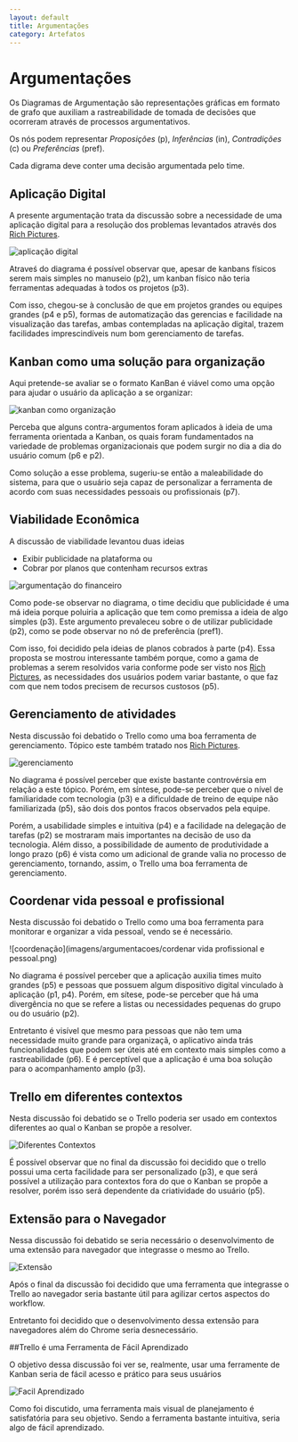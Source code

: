 ```yaml
---
layout: default
title: Argumentações
category: Artefatos
---
```


# Argumentações

Os Diagramas de Argumentação são representações gráficas em formato de grafo que auxiliam a rastreabilidade de tomada de decisões que ocorreram através de processos argumentativos.

Os nós podem representar _Proposições_ (p), _Inferências_ (in), _Contradições_ (c) ou _Preferências_ (pref).

Cada digrama deve conter uma decisão argumentada pelo time.

## Aplicação Digital

A presente argumentação trata da discussão sobre a necessidade de uma aplicação digital para a resolução dos problemas levantados através dos [Rich Pictures](/rich%20pictures.html).

![aplicação digital](imagens/argumentacoes/AppDigital.png)

Atraveś do diagrama é possível observar que, apesar de kanbans físicos serem mais simples no manuseio (p2), um kanban físico não teria ferramentas adequadas à todos os projetos (p3).

Com isso, chegou-se à conclusão de que em projetos grandes ou equipes grandes (p4 e p5), formas de automatização das gerencias e facilidade na visualização das tarefas, ambas contempladas na aplicação digital, trazem facilidades imprescindíveis num bom gerenciamento de tarefas.

## Kanban como uma solução para organização

Aqui pretende-se avaliar se o formato KanBan é viável como uma opção para ajudar o usuário da aplicação a se organizar:

![kanban como organização](imagens/argumentacoes/kanban.jpg)

Perceba que alguns contra-argumentos foram aplicados à ideia de uma ferramenta orientada a Kanban, os quais foram fundamentados na variedade de problemas organizacionais que podem surgir no dia a dia do usuário comum (p6 e p2).

Como solução a esse problema, sugeriu-se então a maleabilidade do sistema, para que o usuário seja capaz de personalizar a ferramenta de acordo com suas necessidades pessoais ou profissionais (p7).

## Viabilidade Econômica

A discussão de viabilidade levantou duas ideias
- Exibir publicidade na plataforma ou
- Cobrar por planos que contenham recursos extras

![argumentação do financeiro](imagens/argumentacoes/argfinanceiro.png)

Como pode-se observar no diagrama, o time decidiu que publicidade é uma má ideia porque poluiria a aplicação que tem como premissa a ideia de algo simples (p3). Este argumento prevaleceu sobre o de utilizar publicidade (p2), como se pode observar no nó de preferência (pref1).

Com isso, foi decidido pela ideias de planos cobrados à parte (p4). Essa proposta se mostrou interessante também porque, como a gama de problemas a serem resolvidos varia conforme pode ser visto nos [Rich Pictures](/rich%20pictures.html), as necessidades dos usuários podem variar bastante, o que faz com que nem todos precisem de recursos custosos (p5).

## Gerenciamento de atividades

Nesta discussão foi debatido o Trello como uma boa ferramenta de gerenciamento. Tópico este também tratado nos [Rich Pictures](/rich%20pictures.html).

![gerenciamento](imagens/argumentacoes/gerenciamento.png)

No diagrama é possível perceber que existe bastante controvérsia em relação a este tópico. Porém, em síntese, pode-se perceber que o nível de familiaridade com tecnologia (p3) e a dificuldade de treino de equipe não familiarizada (p5), são dois dos pontos fracos observados pela equipe.

Porém, a usabilidade simples e intuitiva (p4) e a facilidade na delegação de tarefas (p2) se mostraram mais importantes na decisão de uso da tecnologia. Além disso, a possibilidade de aumento de produtividade a longo prazo (p6) é vista como um adicional de grande valia no processo de gerenciamento, tornando, assim, o Trello uma boa ferramenta de gerenciamento.

## Coordenar vida pessoal e profissional

Nesta discussão foi debatido o Trello como uma boa ferramenta para monitorar e organizar a vida pessoal, vendo se é necessário.

![coordenação](imagens/argumentacoes/cordenar vida profissional e pessoal.png)

No diagrama é possível perceber que a aplicação auxilia times muito grandes (p5) e pessoas que possuem algum dispositivo digital vinculado à aplicação (p1, p4). Porém, em sítese, pode-se perceber que há uma divergência no que se refere a listas ou necessidades pequenas do grupo ou do usuário (p2).

Entretanto é visível que mesmo para pessoas que não tem uma necessidade muito grande para organizaçã, o aplicativo ainda trás funcionalidades que podem ser úteis até em contexto mais simples como a rastreabilidade (p6). E é perceptível que a aplicação é uma boa solução para o acompanhamento amplo (p3).

## Trello em diferentes contextos

Nesta discussão foi debatido se o Trello poderia ser usado em contextos diferentes ao qual o Kanban se propõe a resolver.

![Diferentes Contextos](imagens/argumentacoes/diferentes_contextos.png)

É possível observar que no final da discussão foi decidido que o trello possui uma certa facilidade para ser personalizado (p3), e que será possível a utilização para contextos fora do que o Kanban se propõe a resolver, porém isso será dependente da criatividade do usuário (p5).

## Extensão para o Navegador

Nessa discussão foi debatido se seria necessário o desenvolvimento de uma extensão para navegador que integrasse o mesmo ao Trello.

![Extensão](imagens/argumentacoes/argumentation_extention.png)

Após o final da discussão foi decidido que uma ferramenta que integrasse o Trello ao navegador seria bastante útil para agilizar certos aspectos do workflow.

Entretanto foi decidido que o desenvolvimento dessa extensão para navegadores além do Chrome seria desnecessário.

##Trello é uma Ferramenta de Fácil Aprendizado

O objetivo dessa discussão foi ver se, realmente, usar uma ferramente de Kanban seria de fácil acesso e prático para seus usuários

![Facil Aprendizado](imagens/argumentacoes/trelloFacilAprendizado.png)

Como foi discutido, uma ferramenta mais visual de planejamento é satisfatória para seu objetivo. Sendo a ferramenta bastante intuitiva, seria algo de fácil aprendizado.